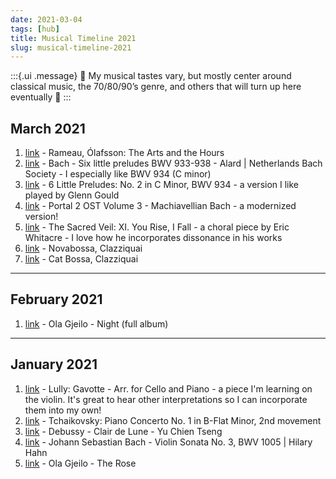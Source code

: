 ```yaml
---
date: 2021-03-04
tags: [hub]
title: Musical Timeline 2021
slug: musical-timeline-2021
---
```


:::{.ui .message}
🎵 My musical tastes vary, but mostly center around classical music, the 70/80/90’s genre, and others that will turn up here eventually 🎵
:::

## March 2021
1. [link](https://youtu.be/eCngEqayi74) - Rameau, Ólafsson: The Arts and the Hours
2. [link](https://youtu.be/xInP7Jcq9r0) - Bach - Six little preludes BWV 933-938 - Alard | Netherlands Bach Society - I especially like BWV 934 (C minor)
3. [link](https://youtu.be/LwQkMENpKMo) - 6 Little Preludes: No. 2 in C Minor, BWV 934 - a version I like played by Glenn Gould
4. [link](https://youtu.be/nrnmgMdvI6U) - Portal 2 OST Volume 3 - Machiavellian Bach - a modernized version!
5. [link](https://youtu.be/t4pxrqVLGE0) - The Sacred Veil: XI. You Rise, I Fall - a choral piece by Eric Whitacre - I love how he incorporates dissonance in his works
6. [link](https://youtu.be/Nja-KcfCOCU) - Novabossa, Clazziquai
7. [link](https://youtu.be/Shf2zOMCme4) - Cat Bossa, Clazziquai

---
## February 2021
1. [link](https://youtu.be/fxLA1Cl2n34) - Ola Gjeilo - Night (full album)

---

## January 2021
1. [link](https://youtu.be/rEc8cT5T07U) - Lully: Gavotte - Arr. for Cello and Piano - a piece I'm learning on the violin. It's great to hear other interpretations so I can incorporate them into my own!
2. [link](https://youtu.be/S6I_lhqudEo) - Tchaikovsky: Piano Concerto No. 1 in B-Flat Minor, 2nd movement
3. [link](https://youtu.be/tA-SRg_1J7s) - Debussy - Clair de Lune - Yu Chien Tseng
4. [link](https://youtu.be/Lej1nHZBMgc) - Johann Sebastian Bach - Violin Sonata No. 3, BWV 1005 | Hilary Hahn
5. [link](https://youtu.be/Ph44oJ7WpGU) - Ola Gjeilo - The Rose